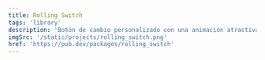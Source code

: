 ```yaml
---
title: Rolling Switch
tags: 'library'
description: 'Botón de cambio personalizado con una animación atractiva, hecho para permitirle personalizar colores, íconos y más.'
imgSrc: '/static/projects/rolling_switch.png'
href: 'https://pub.dev/packages/rolling_switch'
---
```

